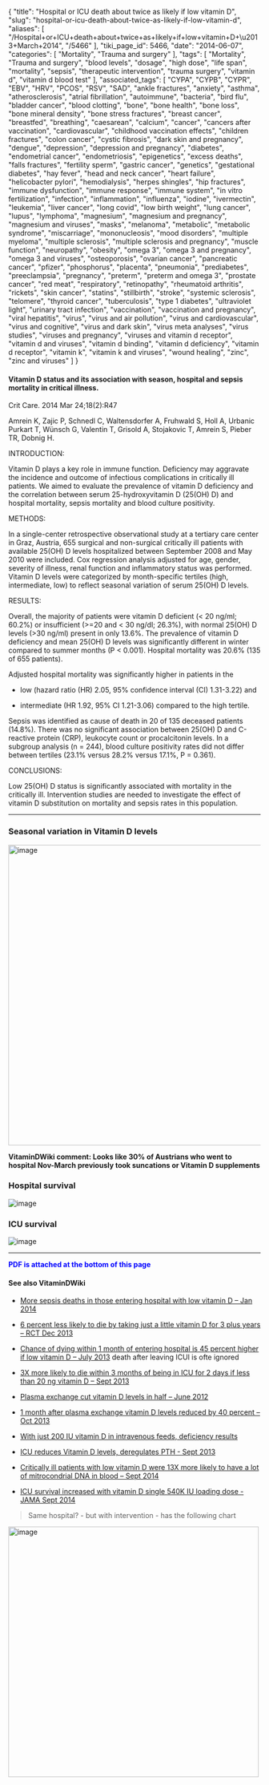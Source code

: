 {
    "title": "Hospital or ICU death about twice as likely if low vitamin D",
    "slug": "hospital-or-icu-death-about-twice-as-likely-if-low-vitamin-d",
    "aliases": [
        "/Hospital+or+ICU+death+about+twice+as+likely+if+low+vitamin+D+\u2013+March+2014",
        "/5466"
    ],
    "tiki_page_id": 5466,
    "date": "2014-06-07",
    "categories": [
        "Mortality",
        "Trauma and surgery"
    ],
    "tags": [
        "Mortality",
        "Trauma and surgery",
        "blood levels",
        "dosage",
        "high dose",
        "life span",
        "mortality",
        "sepsis",
        "therapeutic intervention",
        "trauma surgery",
        "vitamin d",
        "vitamin d blood test"
    ],
    "associated_tags": [
        "CYPA",
        "CYPB",
        "CYPR",
        "EBV",
        "HRV",
        "PCOS",
        "RSV",
        "SAD",
        "ankle fractures",
        "anxiety",
        "asthma",
        "atherosclerosis",
        "atrial fibrillation",
        "autoimmune",
        "bacteria",
        "bird flu",
        "bladder cancer",
        "blood clotting",
        "bone",
        "bone health",
        "bone loss",
        "bone mineral density",
        "bone stress fractures",
        "breast cancer",
        "breastfed",
        "breathing",
        "caesarean",
        "calcium",
        "cancer",
        "cancers after vaccination",
        "cardiovascular",
        "childhood vaccination effects",
        "children fractures",
        "colon cancer",
        "cystic fibrosis",
        "dark skin and pregnancy",
        "dengue",
        "depression",
        "depression and pregnancy",
        "diabetes",
        "endometrial cancer",
        "endometriosis",
        "epigenetics",
        "excess deaths",
        "falls fractures",
        "fertility sperm",
        "gastric cancer",
        "genetics",
        "gestational diabetes",
        "hay fever",
        "head and neck cancer",
        "heart failure",
        "helicobacter pylori",
        "hemodialysis",
        "herpes shingles",
        "hip fractures",
        "immune dysfunction",
        "immune response",
        "immune system",
        "in vitro fertilization",
        "infection",
        "inflammation",
        "influenza",
        "iodine",
        "ivermectin",
        "leukemia",
        "liver cancer",
        "long covid",
        "low birth weight",
        "lung cancer",
        "lupus",
        "lymphoma",
        "magnesium",
        "magnesium and pregnancy",
        "magnesium and viruses",
        "masks",
        "melanoma",
        "metabolic",
        "metabolic syndrome",
        "miscarriage",
        "mononucleosis",
        "mood disorders",
        "multiple myeloma",
        "multiple sclerosis",
        "multiple sclerosis and pregnancy",
        "muscle function",
        "neuropathy",
        "obesity",
        "omega 3",
        "omega 3 and pregnancy",
        "omega 3 and viruses",
        "osteoporosis",
        "ovarian cancer",
        "pancreatic cancer",
        "pfizer",
        "phosphorus",
        "placenta",
        "pneumonia",
        "prediabetes",
        "preeclampsia",
        "pregnancy",
        "preterm",
        "preterm and omega 3",
        "prostate cancer",
        "red meat",
        "respiratory",
        "retinopathy",
        "rheumatoid arthritis",
        "rickets",
        "skin cancer",
        "statins",
        "stillbirth",
        "stroke",
        "systemic sclerosis",
        "telomere",
        "thyroid cancer",
        "tuberculosis",
        "type 1 diabetes",
        "ultraviolet light",
        "urinary tract infection",
        "vaccination",
        "vaccination and pregnancy",
        "viral hepatitis",
        "virus",
        "virus and air pollution",
        "virus and cardiovascular",
        "virus and cognitive",
        "virus and dark skin",
        "virus meta analyses",
        "virus studies",
        "viruses and pregnancy",
        "viruses and vitamin d receptor",
        "vitamin d and viruses",
        "vitamin d binding",
        "vitamin d deficiency",
        "vitamin d receptor",
        "vitamin k",
        "vitamin k and viruses",
        "wound healing",
        "zinc",
        "zinc and viruses"
    ]
}


#### Vitamin D status and its association with season, hospital and sepsis mortality in critical illness.

Crit Care. 2014 Mar 24;18(2):R47

Amrein K, Zajic P, Schnedl C, Waltensdorfer A, Fruhwald S, Holl A, Urbanic Purkart T, Wünsch G, Valentin T, Grisold A, Stojakovic T, Amrein S, Pieber TR, Dobnig H.

INTRODUCTION:

Vitamin D plays a key role in immune function. Deficiency may aggravate the incidence and outcome of infectious complications in critically ill patients. We aimed to evaluate the prevalence of vitamin D deficiency and the correlation between serum 25-hydroxyvitamin D (25(OH) D) and hospital mortality, sepsis mortality and blood culture positivity.

METHODS:

In a single-center retrospective observational study at a tertiary care center in Graz, Austria, 655 surgical and non-surgical critically ill patients with available 25(OH) D levels hospitalized between September 2008 and May 2010 were included. Cox regression analysis adjusted for age, gender, severity of illness, renal function and inflammatory status was performed. Vitamin D levels were categorized by month-specific tertiles (high, intermediate, low) to reflect seasonal variation of serum 25(OH) D levels.

RESULTS:

Overall, the majority of patients were vitamin D deficient (< 20 ng/ml; 60.2%) or insufficient (>=20 and < 30 ng/dl; 26.3%), with normal 25(OH) D levels (>30 ng/ml) present in only 13.6%. The prevalence of vitamin D deficiency and mean 25(OH) D levels was significantly different in winter compared to summer months (P < 0.001). Hospital mortality was 20.6% (135 of 655 patients). 

Adjusted hospital mortality was significantly higher in patients in the 

* low (hazard ratio (HR) 2.05, 95% confidence interval (CI) 1.31-3.22) and 

* intermediate (HR 1.92, 95% CI 1.21-3.06) compared to the high tertile. 

Sepsis was identified as cause of death in 20 of 135 deceased patients (14.8%). There was no significant association between 25(OH) D and C-reactive protein (CRP), leukocyte count or procalcitonin levels. In a subgroup analysis (n = 244), blood culture positivity rates did not differ between tertiles (23.1% versus 28.2% versus 17.1%, P = 0.361).

CONCLUSIONS:

Low 25(OH) D status is significantly associated with mortality in the critically ill. Intervention studies are needed to investigate the effect of vitamin D substitution on mortality and sepsis rates in this population.

---

### Seasonal variation in Vitamin D levels

<img src="/attachments/d3.mock.jpg" alt="image" width="600">

 **VitaminDWiki comment: Looks like 30% of Austrians who went to hospital Nov-March previously took suncations or Vitamin D supplements** 

### Hospital survival

<img src="/attachments/d3.mock.jpg" alt="image">

### ICU survival

<img src="/attachments/d3.mock.jpg" alt="image">

---

 **<span style="color:#00F;">PDF is attached at the bottom of this page</span>** 

#### See also VitaminDWiki

* [More sepsis deaths in those entering hospital with low vitamin D – Jan 2014](/posts/more-sepsis-deaths-in-those-entering-hospital-with-low-vitamin-d)

* [6 percent less likely to die by taking just a little vitamin D for 3 plus years – RCT Dec 2013](/posts/6-percent-less-likely-to-die-by-taking-just-a-little-vitamin-d-for-3-plus-years-rct)

* [Chance of dying within 1 month of entering hospital is 45 percent higher if low vitamin D – July 2013](/posts/chance-of-dying-within-1-month-of-entering-hospital-is-45-percent-higher-if-low-vitamin-d) death after leaving ICUl is ofte ignored

* [3X more likely to die within 3 months of being in ICU for 2 days if less than 20 ng vitamin D – Sept 2013](/posts/3x-more-likely-to-die-within-3-months-of-being-in-icu-for-2-days-if-less-than-20-ng-vitamin-d)

* [Plasma exchange cut vitamin D levels in half – June 2012](/posts/plasma-exchange-cut-vitamin-d-levels-in-half)

* [1 month after plasma exchange vitamin D levels reduced by 40 percent – Oct 2013](/posts/1-month-after-plasma-exchange-vitamin-d-levels-reduced-by-40-percent)

* [With just 200 IU vitamin D in intravenous feeds, deficiency results](/posts/with-just-200-iu-vitamin-d-in-intravenous-feeds-deficiency-results)

* [ICU reduces Vitamin D levels, deregulates PTH - Sept 2013](/posts/icu-reduces-vitamin-d-levels-deregulates-pth)

* [Critically ill patients with low vitamin D were 13X more likely to have a lot of mitrocondrial DNA in blood – Sept 2014](/tags/critically-ill-patients-with-low-vitamin-d-were-13x-more-likely-to-have-a-lot-of-mitrocondrial-dna-in-blood-sept-2014.html)

* [ICU survival increased with vitamin D single 540K IU loading dose - JAMA Sept 2014](/tags/icu-survival-increased-with-vitamin-d-single-540k-iu-loading-dose-jama-sept-2014.html) 

> Same hospital? - but with intervention - has the following chart

<img src="https://d378j1rmrlek7x.cloudfront.net/attachments/jpeg/icu-survive-if-less-than-12ng-initially.jpg" alt="image" width="500">